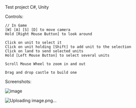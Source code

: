 Test project C#, Unity

Controls:

    // In Game
    [W] [A] [S] [D] to move camera
    Hold [Right Mouse Button] to look around

    Click on unit to select it
    Click on unit holding [Shift] to add unit to the selection
    Click on land to send selected units
    Hold [Left Mouse Button] to select several units

    Scroll Mouse Wheel to zoom in and out

    Drag and drop castle to build one

Screenshots:

![image](https://github.com/Qonus/RTS/assets/94901082/a44aec80-9703-451e-b60b-ec2b45445a19)

![Uploading image.png…]()
